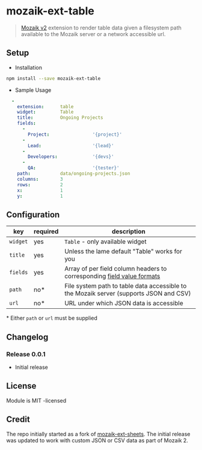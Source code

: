 # mozaik-ext-table

> [Mozaik v2](https://github.com/plouc/mozaik/tree/v2.x) extension to
render table data given a filesystem path available to the Mozaik server
or a network accessible url.

## Setup

- Installation

```bash
npm install --save mozaik-ext-table
```

- Sample Usage

```yaml
  -
    extension:      table
    widget:         Table
    title:          Ongoing Projects
    fields:
      -
        Project:                '{project}'
      -
        Lead:                   '{lead}'
      -
        Developers:             '{devs}'
      -
        QA:                     '{tester}'
    path:           data/ongoing-projects.json
    columns:        3
    rows:           2
    x:              1
    y:              1
```

## Configuration

key           | required | description
--------------|----------|---------------
`widget`      | yes      | `Table` - only available widget
`title`       | yes      | Unless the lame default "Table" works for you
`fields`      | yes      | Array of per field column headers to corresponding [field value formats](https://www.npmjs.com/package/string-format)
`path`        | no\*     | File system path to table data accessible to the Mozaik server (supports JSON and CSV)
`url`         | no\*     | URL under which JSON data is accessible

\* Either `path` or `url` must be supplied

## Changelog

### Release 0.0.1

- Initial release

## License

Module is MIT -licensed

## Credit

The repo initially started as a fork of
[mozaik-ext-sheets](https://github.com/SC5/mozaik-ext-sheets).
The initial release was updated to work with custom
JSON or CSV data as part of Mozaik 2.

